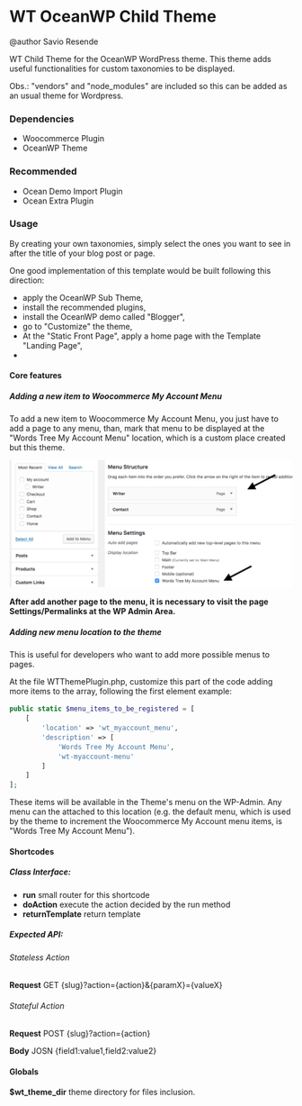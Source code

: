 WT OceanWP Child Theme
=================

@author Savio Resende

WT Child Theme for the OceanWP WordPress theme. This theme adds useful functionalities for custom taxonomies to be displayed.

Obs.: "vendors" and "node_modules" are included so this can be added as an usual theme for Wordpress.

### Dependencies

- Woocommerce Plugin
- OceanWP Theme

### Recommended

- Ocean Demo Import Plugin
- Ocean Extra Plugin

### Usage

By creating your own taxonomies, simply select the ones you want to see in after the title of your blog post or page.

One good implementation of this template would be built following this direction:

- apply the OceanWP Sub Theme,
- install the recommended plugins,
- install the OceanWP demo called "Blogger",
- go to "Customize" the theme,
- At the "Static Front Page", apply a home page with the Template "Landing Page",
-   

#### Core features

##### Adding a new item to Woocommerce My Account Menu

To add a new item to Woocommerce My Account Menu, you just have to add a page to any menu, than, mark that menu to be displayed at the "Words Tree My Account Menu" location, which is a custom place created but this theme.

![Adding item to menu](/image_add_page.png)

**After add another page to the menu, it is necessary to visit the page Settings/Permalinks at the WP Admin Area.**

##### Adding new menu location to the theme

This is useful for developers who want to add more possible menus to pages.

At the file WTThemePlugin.php, customize this part of the code adding more items to the array, following the first element example:

```php
public static $menu_items_to_be_registered = [
    [
        'location' => 'wt_myaccount_menu',
        'description' => [
            'Words Tree My Account Menu',
            'wt-myaccount-menu'
        ]
    ]
];
```

These items will be available in the Theme's menu on the WP-Admin. Any menu can the attached to this location (e.g. the default menu, which is used by the theme to increment the Woocommerce My Account menu items, is "Words Tree My Account Menu").


#### Shortcodes

##### Class Interface:

- **run** small router for this shortcode
- **doAction** execute the action decided by the run method
- **returnTemplate** return template

##### Expected API:

###### Stateless Action

**Request** GET {slug}?action={action}&{paramX}={valueX}

###### Stateful Action

**Request** POST {slug}?action={action}

**Body** JOSN {field1:value1,field2:value2}


#### Globals

**$wt_theme_dir** theme directory for files inclusion.